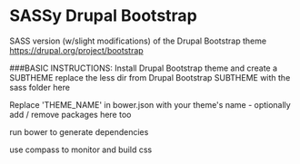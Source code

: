 SASSy Drupal Bootstrap
================

SASS version (w/slight modifications) of the Drupal Bootstrap theme
https://drupal.org/project/bootstrap

###BASIC INSTRUCTIONS:
Install Drupal Bootstrap theme and create a SUBTHEME
replace the less dir from Drupal Bootstrap SUBTHEME with the sass folder here

Replace 'THEME_NAME' in bower.json with your theme's name - optionally add / remove packages here too

run bower to generate dependencies

use compass to monitor and build css